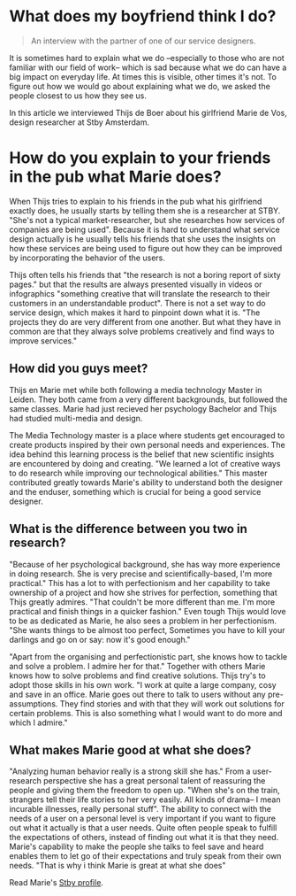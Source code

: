 # What does my boyfriend think I do?

> An interview with the partner of one of our service designers.

It is sometimes hard to explain what we do –especially to those who are not familiar with our field of work– which is sad because what we do can have a big impact on everyday life. At times this is visible, other times it's not. To figure out how we would go about explaining what we do, we asked the people closest to us how they see us.

In this article we interviewed Thijs de Boer about his girlfriend Marie de Vos, design researcher at Stby Amsterdam.  

# How do you explain to your friends in the pub what Marie does?

When Thijs tries to explain to his friends in the pub what his girlfriend exactly does, he usually starts by telling them she is a researcher at STBY. "She's not a typical market-researcher, but she researches how services of companies are being used". Because it is hard to understand what service design actually is he usually tells his friends that she uses the insights on how these services are being used to figure out how they can be improved by incorporating the behavior of the users.

Thijs often tells his friends that "the research is not a boring report of sixty pages." but that the results are always presented visually in videos or infographics "something creative that will translate the research to their customers in an understandable product". There is not a set way to do service design, which makes it hard to pinpoint down what it is. "The projects they do are very different from one another. But what they have in common are that they always solve problems creatively and find ways to improve services."

## How did you guys meet?

Thijs en Marie met while both following a media technology Master in Leiden. They both came from a very different backgrounds, but followed the same classes. Marie had just recieved her psychology Bachelor and Thijs had studied multi-media and design.

The Media Technology master is a place where students get encouraged to create products inspired by their own personal needs and experiences. The idea behind this learning process is the belief that new scientific insights are encountered by doing and creating. "We learned a lot of creative ways to do research while improving our technological abilities." This master contributed greatly towards Marie's ability to understand both the designer and the enduser, something which is crucial for being a good service designer.

## What is the difference between you two in research?

"Because of her psychological background, she has way more experience in doing research. She is very precise and scientifically-based, I'm more practical." This has a lot to with perfectionism and her capability to take ownership of a project and how she strives for perfection, something that Thijs greatly admires. "That couldn't be more different than me. I'm more practical and finish things in a quicker fashion." Even tough Thijs would love to be as dedicated as Marie, he also sees a problem in her perfectionism. "She wants things to be almost too perfect, Sometimes you have to kill your darlings and go on or say: now it's good enough."

"Apart from the organising and perfectionistic part, she knows how to tackle and solve a problem. I admire her for that." Together with others Marie knows how to solve problems and find creative solutions. Thijs try's to adopt those skills in his own work. "I work at quite a large company, cosy and save in an office. Marie goes out there to talk to users without any pre-assumptions. They find stories and with that they will work out solutions for certain problems. This is also something what I would want to do more and which I admire."

## What makes Marie good at what she does?

"Analyzing human behavior really is a strong skill she has." From a user-research perspective she has a great personal talent of reassuring the people and giving them the freedom to open up. "When she's on the train, strangers tell their life stories to her very easily. All kinds of drama– I mean incurable illnesses, really personal stuff". The ability to connect with the needs of a user on a personal level is very important if you want to figure out what it actually is that a user needs. Quite often people speak to fulfill the expectations of others, instead of finding out what it is that they need. Marie's capability to make the people she talks to feel save and heard enables them to let go of their expectations and truly speak from their own needs. "That is why i think Marie is great at what she does"

Read Marie's [Stby profile](http://www.stby.eu/2010/02/22/marie-de-vos/).
